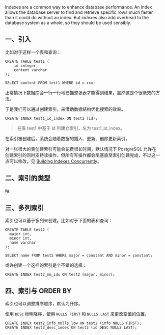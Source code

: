 Indexes are a common way to enhance database performance. An index allows the database server to find and retrieve specific rows much faster than it could do without an index. But indexes also add overhead to the database system as a whole, so they should be used sensibly.

## 一、引入

比如对于这样一个表和查询：

```postgresql
CREATE TABLE test1 (
    id integer,
    content varchar
);
```

```postgresql
SELECT content FROM test1 WHERE id = xxx;
```

正常情况下数据库会一行一行地扫描整张表才能得到结果，显然这是个很低效的方法。

于是我们可以通过创建索引，来借助数据结构优化搜索的效率。

```postgresql
CREATE INDEX test1_id_index ON test1 (id);
```

> 在表 test1 中基于 id 列建立索引，名为 test1_id_index。

在索引被创建后，系统会随着数据的插入、更新、删除更新索引。

对一张很大的表创建索引可能会花费很长时间，默认情况下 PostgreSQL 允许在创建索引的同时支持读操作，但所有写操作都会阻塞直至索引创建完成，不过这一点可以修改，见 [Building Indexes Concurrently](https://www.postgresql.org/docs/15/sql-createindex.html#SQL-CREATEINDEX-CONCURRENTLY)。

## 二、索引的类型

咕

## 三、多列索引

索引也可以基于多列来创建，比如对于下面的表和查询：

```postgresql
CREATE TABLE test2 (
  major int,
  minor int,
  name varchar
);
```

```postgresql
SELECT name FROM test2 WHERE major = constant AND minor = constant;
```

或许创建一个这样的索引是个不错的选择：

```postgresql
CREATE INDEX test2_mm_idx ON test2 (major, minor);
```

## 四、索引与 ORDER BY

索引也可以调整排序顺序，默认为升序。

使用 `DESC` 标明降序，使用 `NULLS FIRST` 和 `NULLS LAST` 来更改空值的位置。

```POSTGRESQL
CREATE INDEX test2_info_nulls_low ON test2 (info NULLS FIRST);
CREATE INDEX test3_desc_index ON test3 (id DESC NULLS LAST);
```

